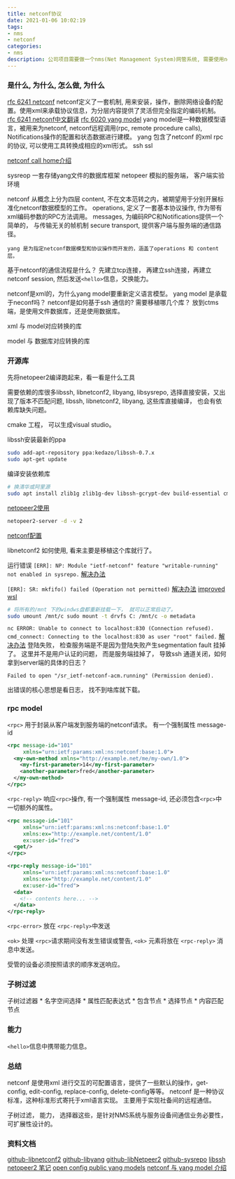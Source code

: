 ```yaml
---
title: netconf协议
date: 2021-01-06 10:02:19
tags:
- nms
- netconf
categories:
- nms
description: 公司项目需要做一个nms(Net Management System)网管系统, 需要使用netconf, yang 通信。虽然专业相关性不强，但本着学习协议设计的思想，那就验证我所认为的编程的相通性吧。
---
```


### 是什么, 为什么, 怎么做, 为什么
[rfc 6241 netconf](https://tools.ietf.org/html/rfc6241#section-10.3) 
netconf定义了一套机制, 用来安装，操作，删除网络设备的配置。使用xml来承载协议信息，为分层内容提供了灵活但完全指定的编码机制。
[rfc 6241 netconf中文翻译](https://tonydeng.github.io/rfc6241-zh/)
[rfc 6020 yang model](https://tools.ietf.org/html/rfc6020)
yang model是一种数据模型语言，被用来为netconf, netconf远程调用(rpc, remote procedure calls), Notifications操作的配置和状态数据进行建模。
yang 包含了netconf 的xml rpc 的协议, 可以使用工具转换成相应的xml形式。 
ssh
ssl

[netconf call home介绍](https://tonydeng.github.io/2017/11/28/netconf-call-home/)

sysreop 一套存储yang文件的数据库框架
netopeer 模拟的服务端， 客户端实验环境

netconf 从概念上分为四层
	content, 不在文本范转之内，被期望用于分别开展标准化netconf数据模型的工作。
	operations, 定义了一套基本协议操作, 作为带有xml编码参数的RPC方法调用。
	messages, 为编码RPC和Notifications提供一个简单的， 与传输无关的帧机制
	secure transport, 提供客户端与服务端的通信路径。

	yang 是为指定netconf数据模型和协议操作而开发的，涵盖了operations 和 content层。

基于netconf的通信流程是什么？ 
	先建立tcp连接， 再建立ssh连接，再建立netconf session, 然后发送`<hello>`信息，交换能力。

netconf是xml的，为什么yang model要重新定义语言模型。
yang model 是承载于neconf吗？ 
netconf是如何基于ssh 通信的?
需要移植哪几个库？
放到ctms端，是使用文件数据库，还是使用数据库。 

xml 与 model对应转换的库

model 与 数据库对应转换的库

### 开源库
先将netopeer2编译跑起来，看一看是什么工具

需要依赖的库很多libssh, libnetconf2, libyang, libsysrepo, 选择直接安装，又出现了版本不匹配问题, libssh, libnetconf2, libyang, 这些库直接编译， 也会有依赖库缺失问题。

cmake 工程， 可以生成visual studio。

libssh安装最新的ppa

```sh
sudo add-apt-repository ppa:kedazo/libssh-0.7.x
sudo apt-get update
```
编译安装依赖库 
```sh
# 换清华或阿里源
sudo apt install zlib1g zlib1g-dev libssh-gcrypt-dev build-essential cmake libssh-dev
```

[netopeer2使用](https://blog.csdn.net/qq_27923047/article/details/108001624)
```sh
netopeer2-server -d -v 2 
```

[netconf配置](https://support.huawei.com/enterprise/zh/doc/EDOC1000178403/258c27a0)

libnetconf2 如何使用, 看来主要是移植这个库就行了。 

运行错误 
`[ERR]: NP: Module "ietf-netconf" feature "writable-running" not enabled in sysrepo.`
[解决办法](https://github.com/CESNET/netopeer2/issues/652)

`[ERR]: SR: mkfifo() failed (Operation not permitted)`
[解决办法](https://github.com/microsoft/WSL/issues/3195)
[improved wsl](https://devblogs.microsoft.com/commandline/chmod-chown-wsl-improvements/)
```sh
# 将所有的/mnt 下的windws盘都重新挂载一下， 就可以正常启动了。
sudo umount /mnt/c sudo mount -t drvfs C: /mnt/c -o metadata
```
`nc ERROR: Unable to connect to localhost:830 (Connection refused).
cmd_connect: Connecting to the localhost:830 as user "root" failed.`
[解决办法](https://github.com/CESNET/netopeer2/issues/579)
登陆失败， 检查服务端是不是因为登陆失败产生segmentation fault 挂掉了。
这里并不是用户认证的问题， 而是服务端挂掉了， 导致ssh 通道关闭，如何拿到server端的具体的日志？

`Failed to open "/sr_ietf-netconf-acm.running" (Permission denied).`

出错误的核心思想是看日志， 找不到啥库就下载。

### rpc model
`<rpc>` 用于封装从客户端发到服务端的netconf请求。 有一个强制属性 message-id
```xml
<rpc message-id="101"
     xmlns="urn:ietf:params:xml:ns:netconf:base:1.0">
  <my-own-method xmlns="http://example.net/me/my-own/1.0">
    <my-first-parameter>14</my-first-parameter>
    <another-parameter>fred</another-parameter>
  </my-own-method>
</rpc>
```

`<rpc-reply>` 响应`<rpc>`操作, 有一个强制属性 message-id, 还必须包含`<rpc>`中一切额外的属性。
```xml
<rpc message-id="101"
     xmlns="urn:ietf:params:xml:ns:netconf:base:1.0"
     xmlns:ex="http://example.net/content/1.0"
     ex:user-id="fred">
  <get/>
</rpc>

<rpc-reply message-id="101"
     xmlns="urn:ietf:params:xml:ns:netconf:base:1.0"
     xmlns:ex="http://example.net/content/1.0"
     ex:user-id="fred">
  <data>
    <!-- contents here... -->
  </data>
</rpc-reply>
```

`<rpc-error>` 放在 `<rpc-reply>`中发送

`<ok>` 处理 `<rpc>`请求期间没有发生错误或警告, `<ok>` 元素将放在 `<rpc-reply>` 消息中发送。

受管的设备必须按照请求的顺序发送响应。

### 子树过滤

子树过滤器
	* 名字空间选择
	* 属性匹配表达式
	* 包含节点
	* 选择节点
	* 内容匹配节点

### 能力

`<hello>`信息中携带能力信息。 

### 总结

netconf 是使用xml 进行交互的可配置语言，提供了一些默认的操作，get-config, edit-config, replace-config, delete-config等等。 
netconf 是一种协议标准，这种标准形式寄托于xml语言实现。 主要用于实现社备间的远程通信。 

子树过滤， 能力， 选择器这些，是针对NMS系统与服务设备间通信业务必要性，可扩展性设计的。

### 资料文档
[github-libnetconf2](https://github.com/CESNET/libnetconf2)
[github-libyang](https://github.com/CESNET/libyang)
[github-libNetpeer2](https://github.com/CESNET/Netopeer2)
[github-sysrepo](https://github.com/sysrepo/sysrepo)
[libssh](http://git.libssh.org/projects/libssh.git)
[netopeer2 笔记](https://miaopei.github.io/2020/09/22/Netconf/sysrepo-netconf-node/)
[open config public yang models](https://github.com/openconfig/public/tree/master/release/models)
[netconf 与 yang model 介绍](https://zhuanlan.zhihu.com/p/139500393) 
